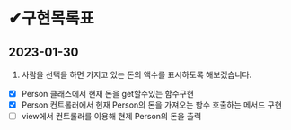 # ✔구현목록표

## 2023-01-30 

1. 사람을 선택을 하면 가지고 있는 돈의 액수를 표시하도록 해보겠습니다.

- [x] Person 클래스에서 현재 돈을 get할수있는 함수구현
- [x] Person 컨트롤러에서 현재 Person의 돈을 가져오는 함수 호출하는 메서드 구현
- [ ] view에서 컨트롤러를 이용해 현제 Person의 돈을 출력